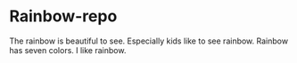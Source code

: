 # Rainbow-repo
The rainbow is beautiful to see.
Especially kids like to see rainbow.
Rainbow has seven colors.
I like rainbow.

